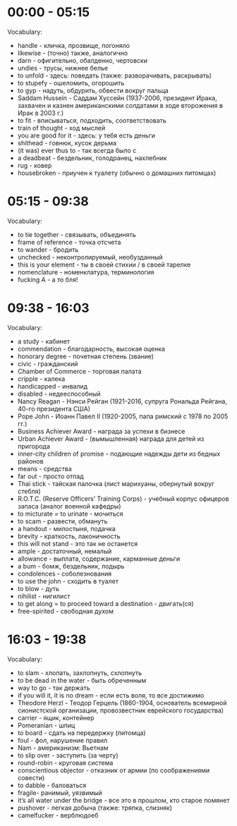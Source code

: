# 00:00 - 05:15
Vocabulary:

* handle - кличка, прозвище, погоняло 
* likewise - (точно) также, аналогично
* darn - офигительно, обалденно, чертовски
* undies - трусы, нижнее белье 
* to unfold - здесь: поведать (также: разворачивать, раскрывать)
* to stupefy - ошеломить, огорошить
* to gyp - надуть, обдурить, обвести вокруг пальца
* Saddam Hussein - Саддам Хуссейн (1937-2006, президент Ирака, захвачен и казнен американскими солдатами в ходе второжения в Ирак в 2003 г.)
* to fit - вписываться, подходить, соответствовать
* train of thought - ход мыслей
* you are good for it - здесь: у тебя есть деньги 
* shithead - говнюк, кусок дерьма 
* (it was) ever thus to - так всегда было с
* a deadbeat - бездельник, голодранец, нахлебник 
* rug - ковер
* housebroken - приучен к туалету (обычно о домашних питомцах)

# 05:15 - 09:38 
Vocabulary:

* to tie together - связывать, объединять 
* frame of reference - точка отсчета 
* to wander - бродить 
* unchecked - неконтролируемый, необузданный
* this is your element - ты в своей стихии / в своей тарелке
* nomenclature - номенклатура, терминология 
* fucking A - а то бля!

# 09:38 - 16:03 
Vocabulary:

* a study - кабинет 
* commendation - благодарность, высокая оценка
* honorary degree - почетная степень (звание)
* civic - гражданский 
* Chamber of Commerce - торговая палата
* cripple - калека
* handicapped - инвалид
* disabled - недееспособный 
* Nancy Reagan - Нэнси Рейган (1921-2016, супруга Рональда Рейгана, 40-го президента США)
* Pope John - Иоанн Павел II (1920-2005, папа римский с 1978 по 2005 гг.)
* Business Achiever Award - награда за успехи в бизнесе
* Urban Achiever Award - (вымышленная) награда для детей из пригорода
* inner-city children of promise - подающие надежды дети из бедных районов
* means - средства 
* far out - просто отпад
* Thai stick - тайская палочка (лист марихуаны, обернутый вокруг стебля) 
* R.O.T.C. (Reserve Officers’ Training Corps) - учебный корпус офицеров запаса (аналог военной кафедры)
* to micturate = to urinate - мочиться
* to scam - развести, обмануть 
* a handout - милостыня, подачка
* brevity - краткость, лаконичность 
* this will not stand - это так не останется 
* ample - достаточный, немалый 
* allowance - выплата, содержание, карманные деньги
* a bum - бомж, бездельник, лодырь
* condolences - соболезнования 
* to use the john - сходить в туалет 
* to blow - дуть 
* nihilist - нигилист
* to get along = to proceed toward a destination - двигать(ся)
* free-spirited - свободная духом

# 16:03 - 19:38
Vocabulary:

* to slam - хлопать, захлопнуть, схлопнуть 
* to be dead in the water - быть обреченным
* way to go - так держать 
* if you will it, it is no dream - если есть воля, то все достижимо 
* Theodore Herzl - Теодор Герцель (1860-1904, основатель всемирной сионистской организации, провозвестник еврейского государства)
* carrier - ящик, контейнер
* Pomeranian - шпиц
* to board - сдать на передержку (питомца)
* foul - фол, нарушение правил
* Nam - американизм: Вьетнам
* to slip over - заступить (за черту)
* round-robin - круговая система
* conscientious objector - отказник от армии (по соображениями совести)
* to dabble - баловаться
* fragile- ранимый, уязвимый 
* it’s all water under the bridge - все это в прошлом, кто старое помянет 
* pushover - легкая добыча (также: тряпка, слизняк)
* camelfucker - верблюдоеб